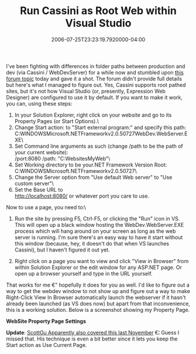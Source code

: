 ﻿---
title: Run Cassini as Root Web within Visual Studio
date: "2006-07-25T23:23:19.7920000-04:00"
description: I've been fighting with differences in folder paths between production and dev (via Cassini / WebDevServer) for a while now and stumbled upon this forum topic today and gave it a shot.
featuredImage: /img/default-post-image.jpg
---

I've been fighting with differences in folder paths between production and dev (via Cassini / WebDevServer) for a while now and stumbled upon [this forum topic](http://www.velocityreviews.com/forums/t115876-can-cassini-be-configured-to-run-in-the-root.html) today and gave it a shot. The forum didn't provide full details but here's what I managed to figure out. Yes, Cassini supports root pathed sites, but it's not how Visual Studio (or, presently, Expression Web Designer) are configured to use it by default. If you want to make it work, you can, using these steps:

1. In your Solution Explorer, right click on your website and go to its Property Pages (or Start Options).\
2. Change Start action: to "Start external program:" and specify this path:\
C:WINDOWSMicrosoft.NETFrameworkv2.0.50727WebDev.WebServer.EXE\
3. Set Command line arguments as such (change /path to be the path of your current website):\
/port:8080 /path: "C:WebsitesMyWeb"\
4. Set Working directory to be your.NET Framework Version Root:\
C:WINDOWSMicrosoft.NETFrameworkv2.0.50727\
5. Change the Server option from "Use default Web server" to "Use custom server"\
6. Set the Base URL to\
<http://localhost:8080/> or whatever port you care to use.

Now to use a page, you need to:\
1. Run the site by pressing F5, Ctrl-F5, or clicking the "Run" icon in VS. This will open up a black window hosting the WebDev.WebServer.EXE process which will hang around on your screen as long as the web server is running. I'm sure there's an easy way to have it start without this window (because, hey, it doesn't do that when VS launches Cassini), but I haven't figured it out yet.

2. Right click on a page you want to view and click "View in Browser" from within Solution Explorer or the edit window for any ASP.NET page. Or open up a browser yourself and type in the URL yourself.

That works for me €" hopefully it does for you as well. I'd like to figure out a way to get the webdev window to not show up and figure out a way to make Right-Click View In Browser automatically launch the webserver if it hasn't already been launched (as VS does now) but apart from that inconvenience, this is a working solution. Below is a screenshot showing my Property Page.

**WebSite Property Page Settings**

**Update**: [ScottGu Apparently also covered this last November](http://weblogs.asp.net/scottgu/archive/2005/11/21/431138.aspx) €¦ Guess I missed that. His technique is even a bit better since it lets you keep the Start action as Use Current Page.

